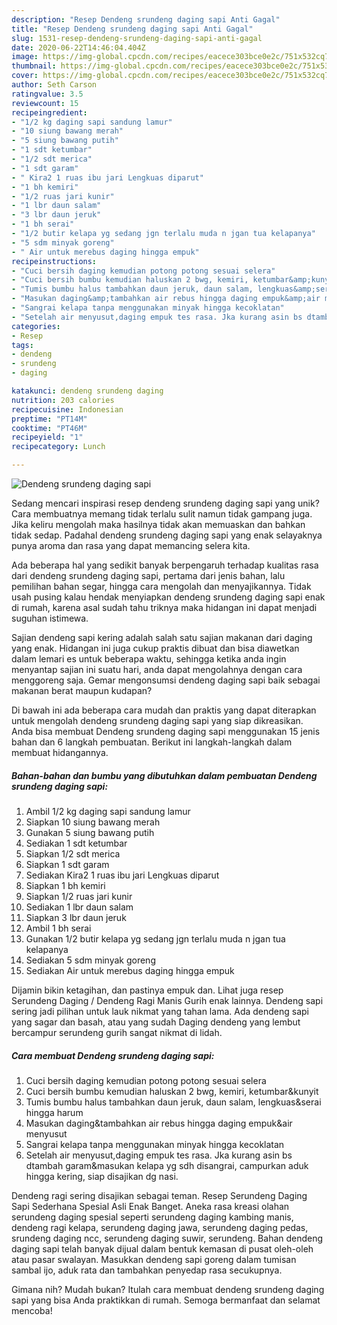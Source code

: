 ```yaml
---
description: "Resep Dendeng srundeng daging sapi Anti Gagal"
title: "Resep Dendeng srundeng daging sapi Anti Gagal"
slug: 1531-resep-dendeng-srundeng-daging-sapi-anti-gagal
date: 2020-06-22T14:46:04.404Z
image: https://img-global.cpcdn.com/recipes/eacece303bce0e2c/751x532cq70/dendeng-srundeng-daging-sapi-foto-resep-utama.jpg
thumbnail: https://img-global.cpcdn.com/recipes/eacece303bce0e2c/751x532cq70/dendeng-srundeng-daging-sapi-foto-resep-utama.jpg
cover: https://img-global.cpcdn.com/recipes/eacece303bce0e2c/751x532cq70/dendeng-srundeng-daging-sapi-foto-resep-utama.jpg
author: Seth Carson
ratingvalue: 3.5
reviewcount: 15
recipeingredient:
- "1/2 kg daging sapi sandung lamur"
- "10 siung bawang merah"
- "5 siung bawang putih"
- "1 sdt ketumbar"
- "1/2 sdt merica"
- "1 sdt garam"
- " Kira2 1 ruas ibu jari Lengkuas diparut"
- "1 bh kemiri"
- "1/2 ruas jari kunir"
- "1 lbr daun salam"
- "3 lbr daun jeruk"
- "1 bh serai"
- "1/2 butir kelapa yg sedang jgn terlalu muda n jgan tua kelapanya"
- "5 sdm minyak goreng"
- " Air untuk merebus daging hingga empuk"
recipeinstructions:
- "Cuci bersih daging kemudian potong potong sesuai selera"
- "Cuci bersih bumbu kemudian haluskan 2 bwg, kemiri, ketumbar&amp;kunyit"
- "Tumis bumbu halus tambahkan daun jeruk, daun salam, lengkuas&amp;serai hingga harum"
- "Masukan daging&amp;tambahkan air rebus hingga daging empuk&amp;air menyusut"
- "Sangrai kelapa tanpa menggunakan minyak hingga kecoklatan"
- "Setelah air menyusut,daging empuk tes rasa. Jka kurang asin bs dtambah garam&amp;masukan kelapa yg sdh disangrai, campurkan aduk hingga kering, siap disajikan dg nasi."
categories:
- Resep
tags:
- dendeng
- srundeng
- daging

katakunci: dendeng srundeng daging 
nutrition: 203 calories
recipecuisine: Indonesian
preptime: "PT14M"
cooktime: "PT46M"
recipeyield: "1"
recipecategory: Lunch

---
```



![Dendeng srundeng daging sapi](https://img-global.cpcdn.com/recipes/eacece303bce0e2c/751x532cq70/dendeng-srundeng-daging-sapi-foto-resep-utama.jpg)

Sedang mencari inspirasi resep dendeng srundeng daging sapi yang unik? Cara membuatnya memang tidak terlalu sulit namun tidak gampang juga. Jika keliru mengolah maka hasilnya tidak akan memuaskan dan bahkan tidak sedap. Padahal dendeng srundeng daging sapi yang enak selayaknya punya aroma dan rasa yang dapat memancing selera kita.

Ada beberapa hal yang sedikit banyak berpengaruh terhadap kualitas rasa dari dendeng srundeng daging sapi, pertama dari jenis bahan, lalu pemilihan bahan segar, hingga cara mengolah dan menyajikannya. Tidak usah pusing kalau hendak menyiapkan dendeng srundeng daging sapi enak di rumah, karena asal sudah tahu triknya maka hidangan ini dapat menjadi suguhan istimewa.

Sajian dendeng sapi kering adalah salah satu sajian makanan dari daging yang enak. Hidangan ini juga cukup praktis dibuat dan bisa diawetkan dalam lemari es untuk beberapa waktu, sehingga ketika anda ingin menyantap sajian ini suatu hari, anda dapat mengolahnya dengan cara menggoreng saja. Gemar mengonsumsi dendeng daging sapi baik sebagai makanan berat maupun kudapan?


Di bawah ini ada beberapa cara mudah dan praktis yang dapat diterapkan untuk mengolah dendeng srundeng daging sapi yang siap dikreasikan. Anda bisa membuat Dendeng srundeng daging sapi menggunakan 15 jenis bahan dan 6 langkah pembuatan. Berikut ini langkah-langkah dalam membuat hidangannya.

<!--inarticleads1-->

##### Bahan-bahan dan bumbu yang dibutuhkan dalam pembuatan Dendeng srundeng daging sapi:

1. Ambil 1/2 kg daging sapi sandung lamur
1. Siapkan 10 siung bawang merah
1. Gunakan 5 siung bawang putih
1. Sediakan 1 sdt ketumbar
1. Siapkan 1/2 sdt merica
1. Siapkan 1 sdt garam
1. Sediakan  Kira2 1 ruas ibu jari Lengkuas diparut
1. Siapkan 1 bh kemiri
1. Siapkan 1/2 ruas jari kunir
1. Sediakan 1 lbr daun salam
1. Siapkan 3 lbr daun jeruk
1. Ambil 1 bh serai
1. Gunakan 1/2 butir kelapa yg sedang jgn terlalu muda n jgan tua kelapanya
1. Sediakan 5 sdm minyak goreng
1. Sediakan  Air untuk merebus daging hingga empuk


Dijamin bikin ketagihan, dan pastinya empuk dan. Lihat juga resep Serundeng Daging / Dendeng Ragi Manis Gurih enak lainnya. Dendeng sapi sering jadi pilihan untuk lauk nikmat yang tahan lama. Ada dendeng sapi yang sagar dan basah, atau yang sudah Daging dendeng yang lembut bercampur serundeng gurih sangat nikmat di lidah. 

<!--inarticleads2-->

##### Cara membuat Dendeng srundeng daging sapi:

1. Cuci bersih daging kemudian potong potong sesuai selera
1. Cuci bersih bumbu kemudian haluskan 2 bwg, kemiri, ketumbar&amp;kunyit
1. Tumis bumbu halus tambahkan daun jeruk, daun salam, lengkuas&amp;serai hingga harum
1. Masukan daging&amp;tambahkan air rebus hingga daging empuk&amp;air menyusut
1. Sangrai kelapa tanpa menggunakan minyak hingga kecoklatan
1. Setelah air menyusut,daging empuk tes rasa. Jka kurang asin bs dtambah garam&amp;masukan kelapa yg sdh disangrai, campurkan aduk hingga kering, siap disajikan dg nasi.


Dendeng ragi sering disajikan sebagai teman. Resep Serundeng Daging Sapi Sederhana Spesial Asli Enak Banget. Aneka rasa kreasi olahan serundeng daging spesial seperti serundeng daging kambing manis, dendeng ragi kelapa, serundeng daging jawa, serundeng daging pedas, srundeng daging ncc, serundeng daging suwir, serundeng. Bahan dendeng daging sapi telah banyak dijual dalam bentuk kemasan di pusat oleh-oleh atau pasar swalayan. Masukkan dendeng sapi goreng dalam tumisan sambal ijo, aduk rata dan tambahkan penyedap rasa secukupnya. 

Gimana nih? Mudah bukan? Itulah cara membuat dendeng srundeng daging sapi yang bisa Anda praktikkan di rumah. Semoga bermanfaat dan selamat mencoba!
